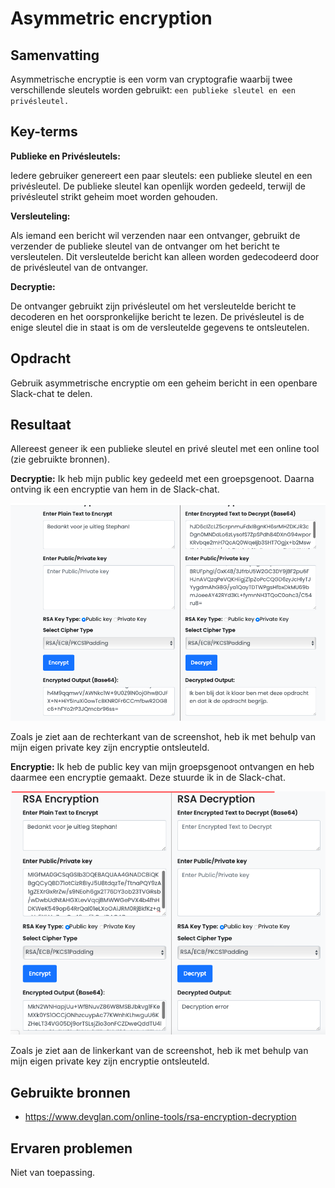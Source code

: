 # Asymmetric encryption

## Samenvatting
Asymmetrische encryptie is een vorm van cryptografie waarbij twee verschillende sleutels worden gebruikt: 
`een publieke sleutel en een privésleutel.` 

## Key-terms
**Publieke en Privésleutels:**

Iedere gebruiker genereert een paar sleutels: een publieke sleutel en een privésleutel. De publieke sleutel kan openlijk worden gedeeld, terwijl de privésleutel strikt geheim moet worden gehouden.

**Versleuteling:**

Als iemand een bericht wil verzenden naar een ontvanger, gebruikt de verzender de publieke sleutel van de ontvanger om het bericht te versleutelen. Dit versleutelde bericht kan alleen worden gedecodeerd door de privésleutel van de ontvanger.

**Decryptie:**

De ontvanger gebruikt zijn privésleutel om het versleutelde bericht te decoderen en het oorspronkelijke bericht te lezen. De privésleutel is de enige sleutel die in staat is om de versleutelde gegevens te ontsleutelen.


## Opdracht
Gebruik asymmetrische encryptie om een geheim bericht in een openbare Slack-chat te delen.


## Resultaat
Allereest geneer ik een publieke sleutel en privé sleutel met een online tool (zie gebruikte bronnen). 

**Decryptie:**
Ik heb mijn public key gedeeld met een groepsgenoot. Daarna ontving ik een encryptie van hem in de Slack-chat. 

![PrnScr](../00_includes/03_Security/2_Decryption_asymmetric_opdracht.png)

Zoals je ziet aan de rechterkant van de screenshot, heb ik met behulp van mijn eigen private key zijn encryptie ontsleuteld.

**Encryptie:**
Ik heb de public key van mijn groepsgenoot ontvangen en heb daarmee een encryptie gemaakt. Deze stuurde ik in de Slack-chat.

![PrnScr](../00_includes/03_Security/1_Encryption_asymmetric_opdracht.png)

Zoals je ziet aan de linkerkant van de screenshot, heb ik met behulp van mijn eigen private key zijn encryptie ontsleuteld.

## Gebruikte bronnen
- https://www.devglan.com/online-tools/rsa-encryption-decryption

## Ervaren problemen
Niet van toepassing.
